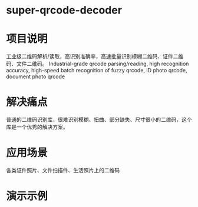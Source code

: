 # super-qrcode-decoder

# 项目说明

工业级二维码解析/读取，高识别准确率，高速批量识别模糊二维码、证件二维码、文件二维码。
Industrial-grade qrcode parsing/reading, high recognition accuracy, high-speed batch recognition of fuzzy qrcode, ID photo qrcode, document photo qrcode


# 解决痛点

普通的二维码识别库，很难识别模糊、扭曲、部分缺失、尺寸很小的二维码，这个库是一个优秀的解决方案。

# 应用场景

各类证件照片、文件扫描件、生活照片上的二维码

# 演示示例

